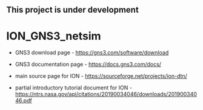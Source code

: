 ## This project is under development
# ION_GNS3_netsim

- GNS3 download page -
https://gns3.com/software/download

- GNS3 documentation page - 
https://docs.gns3.com/docs/

- main source page for ION - 
https://sourceforge.net/projects/ion-dtn/ 

- partial introductory tutorial document for ION -
https://ntrs.nasa.gov/api/citations/20190034046/downloads/20190034046.pdf
